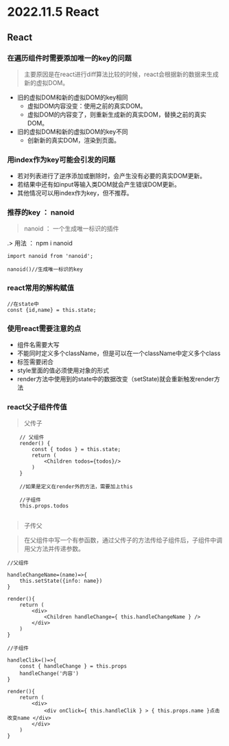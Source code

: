 # 2022.11.5 React

## React

###  在遍历组件时需要添加唯一的key的问题

> 主要原因是在react进行diff算法比较的时候，react会根据新的数据来生成新的虚拟DOM。
+ 旧的虚拟DOM和新的虚拟DOM的key相同
	+ 虚拟DOM内容没变：使用之前的真实DOM。
	+ 虚拟DOM的内容变了，则重新生成新的真实DOM，替换之前的真实DOM。
+ 旧的虚拟DOM和新的虚拟DOM的key不同
	+ 创新新的真实DOM，渲染到页面。

### 用index作为key可能会引发的问题

+ 若对列表进行了逆序添加或删除时，会产生没有必要的真实DOM更新。
+ 若结果中还有如input等输入类DOM就会产生错误DOM更新。
+ 其他情况可以用index作为key，但不推荐。

### 推荐的key ： nanoid

> nanoid ： 一个生成唯一标识的插件

.> 用法 ： npm i nanoid 

```
import nanoid from 'nanoid';

nanoid()//生成唯一标识的key
```

### react常用的解构赋值

```
//在state中
const {id,name} = this.state;
```

### 使用react需要注意的点

+ 组件名需要大写
+ 不能同时定义多个className，但是可以在一个className中定义多个class
+ 标签需要闭合
+ style里面的值必须使用对象的形式
+ render方法中使用到的state中的数据改变（setState)就会重新触发render方法

### react父子组件传值

> 父传子

```
	// 父组件
	render() {
		const { todos } = this.state;
		return (
			<Children todos={todos}/>
		)
	}
	
	//如果是定义在render外的方法，需要加上this
	
	//子组件
	this.props.todos
	
```

> 子传父

> 在父组件中写一个有参函数，通过父传子的方法传给子组件后，子组件中调用父方法并传递参数。

```
//父组件

handleChangeName=(name)=>{
	this.setState({info: name})
}

render(){
	return (
		<div>
			<Children handleChange={ this.handleChangeName } />
		</div>
	)
}

//子组件

handleClik=()=>{
	const { handleChange } = this.props
	handleChange('内容')
}

render(){
	return (
		<div>
			<div onClick={ this.handleClik } > { this.props.name }点击改变name </div>
		</div>
	)
}

```